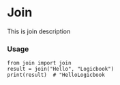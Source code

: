 # Join

This is join description

### Usage
```
from join import join
result = join("Hello", "Logicbook")
print(result)  # "HelloLogicbook
```
